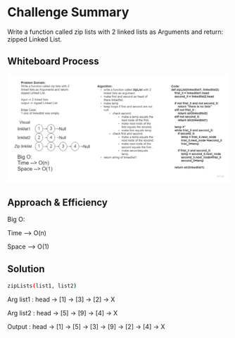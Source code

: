 # Challenge Summary
Write a function called zip lists with 2 linked lists as Arguments and return: zipped Linked List.


## Whiteboard Process
![linked-list-zip](linked-list-zip.jpg)

## Approach & Efficiency
Big O:

Time --> O(n) 

Space --> O(1)

## Solution
```bash
zipLists(list1, list2)
```

Arg list1 : head -> [1] -> [3] -> [2] -> X	

Arg list2 : head -> [5] -> [9] -> [4] -> X

Output : head -> [1] -> [5] -> [3] -> [9] -> [2] -> [4] -> X

		
		